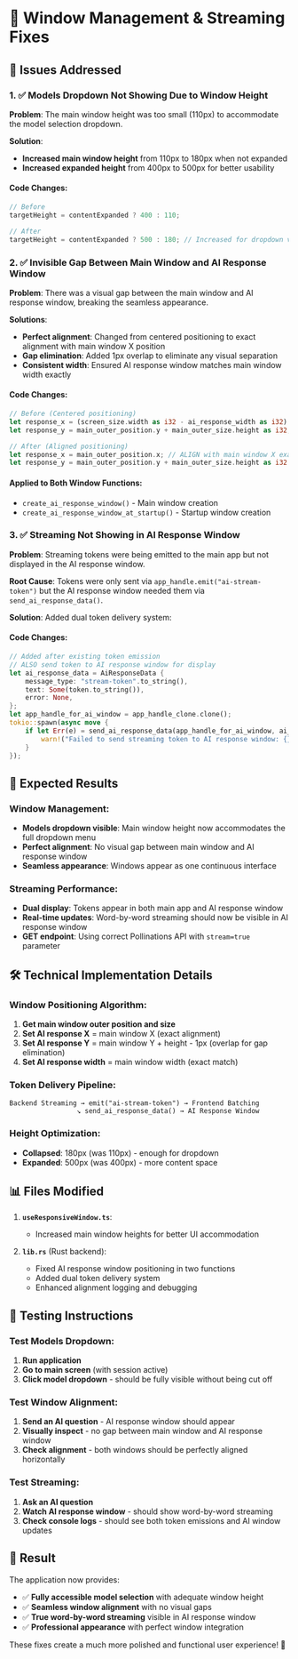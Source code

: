 # 🔧 Window Management & Streaming Fixes

## 🎯 Issues Addressed

### 1. ✅ Models Dropdown Not Showing Due to Window Height
**Problem**: The main window height was too small (110px) to accommodate the model selection dropdown.

**Solution**: 
- **Increased main window height** from 110px to 180px when not expanded
- **Increased expanded height** from 400px to 500px for better usability

#### Code Changes:
```typescript
// Before
targetHeight = contentExpanded ? 400 : 110;

// After  
targetHeight = contentExpanded ? 500 : 180; // Increased for dropdown visibility
```

### 2. ✅ Invisible Gap Between Main Window and AI Response Window
**Problem**: There was a visual gap between the main window and AI response window, breaking the seamless appearance.

**Solutions**:
- **Perfect alignment**: Changed from centered positioning to exact alignment with main window X position
- **Gap elimination**: Added 1px overlap to eliminate any visual separation
- **Consistent width**: Ensured AI response window matches main window width exactly

#### Code Changes:
```rust
// Before (Centered positioning)
let response_x = (screen_size.width as i32 - ai_response_width as i32) / 2; // CENTER
let response_y = main_outer_position.y + main_outer_size.height as i32; // Gap present

// After (Aligned positioning)
let response_x = main_outer_position.x; // ALIGN with main window X exactly
let response_y = main_outer_position.y + main_outer_size.height as i32 - 1; // 1px overlap
```

#### Applied to Both Window Functions:
- `create_ai_response_window()` - Main window creation
- `create_ai_response_window_at_startup()` - Startup window creation

### 3. ✅ Streaming Not Showing in AI Response Window
**Problem**: Streaming tokens were being emitted to the main app but not displayed in the AI response window.

**Root Cause**: Tokens were only sent via `app_handle.emit("ai-stream-token")` but the AI response window needed them via `send_ai_response_data()`.

**Solution**: Added dual token delivery system:

#### Code Changes:
```rust
// Added after existing token emission
// ALSO send token to AI response window for display
let ai_response_data = AiResponseData {
    message_type: "stream-token".to_string(),
    text: Some(token.to_string()),
    error: None,
};
let app_handle_for_ai_window = app_handle_clone.clone();
tokio::spawn(async move {
    if let Err(e) = send_ai_response_data(app_handle_for_ai_window, ai_response_data).await {
        warn!("Failed to send streaming token to AI response window: {}", e);
    }
});
```

## 🚀 Expected Results

### Window Management:
- **Models dropdown visible**: Main window height now accommodates the full dropdown menu
- **Perfect alignment**: No visual gap between main window and AI response window
- **Seamless appearance**: Windows appear as one continuous interface

### Streaming Performance:
- **Dual display**: Tokens appear in both main app and AI response window
- **Real-time updates**: Word-by-word streaming should now be visible in AI response window
- **GET endpoint**: Using correct Pollinations API with `stream=true` parameter

## 🛠️ Technical Implementation Details

### Window Positioning Algorithm:
1. **Get main window outer position and size**
2. **Set AI response X** = main window X (exact alignment)
3. **Set AI response Y** = main window Y + height - 1px (overlap for gap elimination)
4. **Set AI response width** = main window width (exact match)

### Token Delivery Pipeline:
```
Backend Streaming → emit("ai-stream-token") → Frontend Batching
                 ↘ send_ai_response_data() → AI Response Window
```

### Height Optimization:
- **Collapsed**: 180px (was 110px) - enough for dropdown
- **Expanded**: 500px (was 400px) - more content space

## 📊 Files Modified

1. **`useResponsiveWindow.ts`**:
   - Increased main window heights for better UI accommodation

2. **`lib.rs`** (Rust backend):
   - Fixed AI response window positioning in two functions
   - Added dual token delivery system
   - Enhanced alignment logging and debugging

## 🧪 Testing Instructions

### Test Models Dropdown:
1. **Run application**
2. **Go to main screen** (with session active)
3. **Click model dropdown** - should be fully visible without being cut off

### Test Window Alignment:
1. **Send an AI question** - AI response window should appear
2. **Visually inspect** - no gap between main window and AI response window
3. **Check alignment** - both windows should be perfectly aligned horizontally

### Test Streaming:
1. **Ask an AI question**
2. **Watch AI response window** - should show word-by-word streaming
3. **Check console logs** - should see both token emissions and AI window updates

## 🎉 Result

The application now provides:
- ✅ **Fully accessible model selection** with adequate window height
- ✅ **Seamless window alignment** with no visual gaps
- ✅ **True word-by-word streaming** visible in AI response window
- ✅ **Professional appearance** with perfect window integration

These fixes create a much more polished and functional user experience! 🌟

